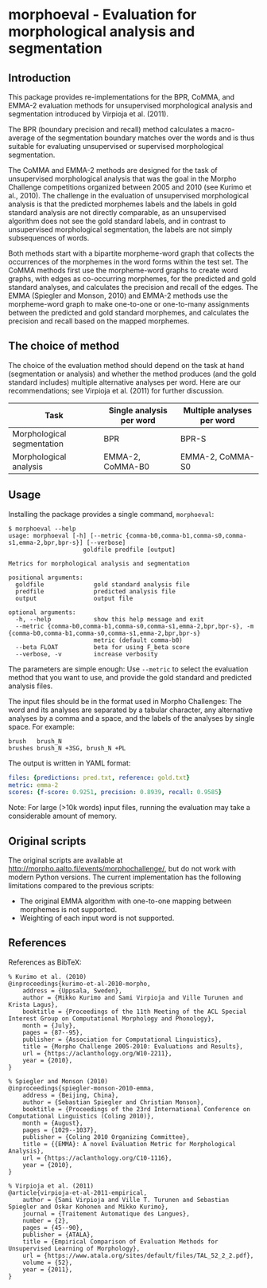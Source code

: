 # morphoeval - Evaluation for morphological analysis and segmentation

## Introduction

This package provides re-implementations for the BPR, CoMMA, and
EMMA-2 evaluation methods for unsupervised morphological analysis and
segmentation introduced by Virpioja et al. (2011).

The BPR (boundary precision and recall) method calculates a
macro-average of the segmentation boundary matches over the words and
is thus suitable for evaluating unsupervised or supervised
morphological segmentation.

The CoMMA and EMMA-2 methods are designed for the task of unsupervised
morphological analysis that was the goal in the Morpho Challenge
competitions organized between 2005 and 2010 (see Kurimo et al.,
2010). The challenge in the evaluation of unsupervised morphological
analysis is that the predicted morphemes labels and the labels in gold
standard analysis are not directly comparable, as an unsupervised
algorithm does not see the gold standard labels, and in contrast to
unsupervised morphological segmentation, the labels are not simply
subsequences of words.

Both methods start with a bipartite morpheme-word graph that collects
the occurrences of the morphemes in the word forms within the test
set. The CoMMA methods first use the morpheme-word graphs to create
word graphs, with edges as co-occurring morphemes, for the predicted
and gold standard analyses, and calculates the precision and recall of
the edges. The EMMA (Spiegler and Monson, 2010) and EMMA-2 methods use
the morpheme-word graph to make one-to-one or one-to-many assignments
between the predicted and gold standard morphemes, and calculates the
precision and recall based on the mapped morphemes.

## The choice of method

The choice of the evaluation method should depend on the task at hand
(segmentation or analysis) and whether the method produces (and the
gold standard includes) multiple alternative analyses per word. Here
are our recommendations; see Virpioja et al. (2011) for further
discussion.

| Task                       | Single analysis per word | Multiple analyses per word |
|----------------------------|--------------------------|----------------------------|
| Morphological segmentation | BPR                      | BPR-S                      |
| Morphological analysis     | EMMA-2, CoMMA-B0         | EMMA-2, CoMMA-S0           |

## Usage

Installing the package provides a single command, `morphoeval`:

```
$ morphoeval --help
usage: morphoeval [-h] [--metric {comma-b0,comma-b1,comma-s0,comma-s1,emma-2,bpr,bpr-s}] [--verbose]
                     goldfile predfile [output]

Metrics for morphological analysis and segmentation

positional arguments:
  goldfile              gold standard analysis file
  predfile              predicted analysis file
  output                output file

optional arguments:
  -h, --help            show this help message and exit
  --metric {comma-b0,comma-b1,comma-s0,comma-s1,emma-2,bpr,bpr-s}, -m {comma-b0,comma-b1,comma-s0,comma-s1,emma-2,bpr,bpr-s}
                        metric (default comma-b0)
  --beta FLOAT          beta for using F_beta score
  --verbose, -v         increase verbosity
```

The parameters are simple enough: Use `--metric` to select the
evaluation method that you want to use, and provide the gold standard
and predicted analysis files.

The input files should be in the format used in Morpho Challenges:
The word and its analyses are separated by a tabular character, any
alternative analyses by a comma and a space, and the labels of the
analyses by single space. For example:

```
brush	brush_N
brushes	brush_N +3SG, brush_N +PL
```

The output is written in YAML format:

```yaml
files: {predictions: pred.txt, reference: gold.txt}
metric: emma-2
scores: {f-score: 0.9251, precision: 0.8939, recall: 0.9585}
```

Note: For large (>10k words) input files, running the evaluation may
take a considerable amount of memory.

## Original scripts

The original scripts are available at
http://morpho.aalto.fi/events/morphochallenge/, but do not work with
modern Python versions. The current implementation has the following
limitations compared to the previous scripts:

- The original EMMA algorithm with one-to-one mapping between
  morphemes is not supported.
- Weighting of each input word is not supported.

## References

References as BibTeX:

```
% Kurimo et al. (2010)
@inproceedings{kurimo-et-al-2010-morpho,
    address = {Uppsala, Sweden},
    author = {Mikko Kurimo and Sami Virpioja and Ville Turunen and Krista Lagus},
    booktitle = {Proceedings of the 11th Meeting of the ACL Special Interest Group on Computational Morphology and Phonology},
    month = {July},
    pages = {87--95},
    publisher = {Association for Computational Linguistics},
    title = {Morpho Challenge 2005-2010: Evaluations and Results},
    url = {https://aclanthology.org/W10-2211},
    year = {2010},
}

% Spiegler and Monson (2010)
@inproceedings{spiegler-monson-2010-emma,
    address = {Beijing, China},
    author = {Sebastian Spiegler and Christian Monson},
    booktitle = {Proceedings of the 23rd International Conference on Computational Linguistics (Coling 2010)},
    month = {August},
    pages = {1029--1037},
    publisher = {Coling 2010 Organizing Committee},
    title = {{EMMA}: A novel Evaluation Metric for Morphological Analysis},
    url = {https://aclanthology.org/C10-1116},
    year = {2010},
}

% Virpioja et al. (2011)
@article{virpioja-et-al-2011-empirical,
    author = {Sami Virpioja and Ville T. Turunen and Sebastian Spiegler and Oskar Kohonen and Mikko Kurimo},
    journal = {Traitement Automatique des Langues},
    number = {2},
    pages = {45--90},
    publisher = {ATALA},
    title = {Empirical Comparison of Evaluation Methods for Unsupervised Learning of Morphology},
    url = {https://www.atala.org/sites/default/files/TAL_52_2_2.pdf},
    volume = {52},
    year = {2011},
}
```
